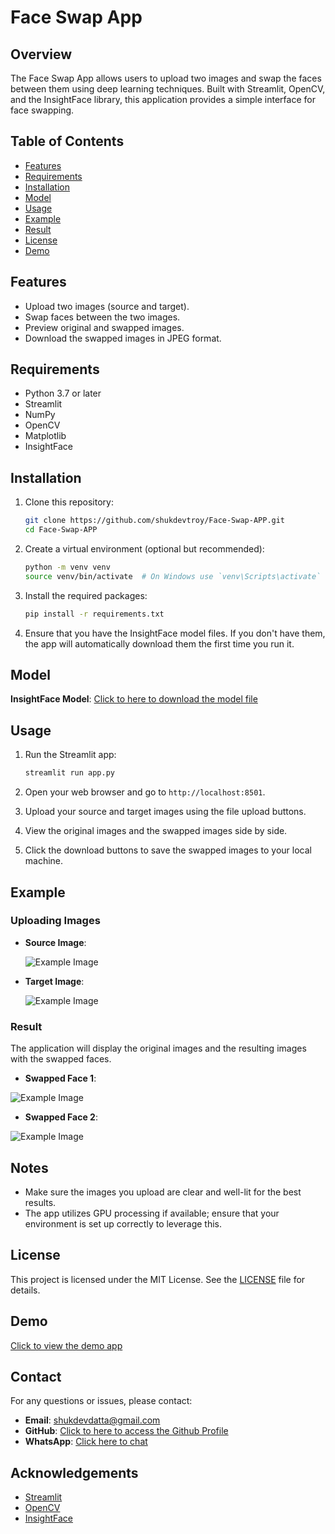 # Face Swap App

## Overview

The Face Swap App allows users to upload two images and swap the faces between them using deep learning techniques. Built with Streamlit, OpenCV, and the InsightFace library, this application provides a simple interface for face swapping.

## Table of Contents

- [Features](#features)
- [Requirements](#requirements)
- [Installation](#installation)
- [Model](#model)
- [Usage](#usage)
- [Example](#example)
- [Result](#result)
- [License](#license)
- [Demo](#demo)

## Features

- Upload two images (source and target).
- Swap faces between the two images.
- Preview original and swapped images.
- Download the swapped images in JPEG format.

## Requirements

- Python 3.7 or later
- Streamlit
- NumPy
- OpenCV
- Matplotlib
- InsightFace

## Installation

1. Clone this repository:

   ```bash
   git clone https://github.com/shukdevtroy/Face-Swap-APP.git
   cd Face-Swap-APP
   ```

2. Create a virtual environment (optional but recommended):

   ```bash
   python -m venv venv
   source venv/bin/activate  # On Windows use `venv\Scripts\activate`
   ```

3. Install the required packages:

   ```bash
   pip install -r requirements.txt
   ```

4. Ensure that you have the InsightFace model files. If you don't have them, the app will automatically download them the first time you run it.

## Model

**InsightFace Model**: [Click to here to download the model file](https://drive.google.com/file/d/190gxPPj8yQX6qL-NAava3XqD4MWT0av_/view?usp=sharing)

## Usage

1. Run the Streamlit app:

   ```bash
   streamlit run app.py
   ```

2. Open your web browser and go to `http://localhost:8501`.

3. Upload your source and target images using the file upload buttons.

4. View the original images and the swapped images side by side.

5. Click the download buttons to save the swapped images to your local machine.

## Example

### Uploading Images

- **Source Image**:

  ![Example Image](https://github.com/shukdevtroy/Face-Swap-APP/blob/main/images/source.jpg)
  
- **Target Image**:

  ![Example Image](https://github.com/shukdevtroy/Face-Swap-APP/blob/main/images/target.jpg)

### Result

The application will display the original images and the resulting images with the swapped faces.

- **Swapped Face 1**:

![Example Image](https://github.com/shukdevtroy/Face-Swap-APP/blob/main/images/swapsource.jpg)

- **Swapped Face 2**:

![Example Image](https://github.com/shukdevtroy/Face-Swap-APP/blob/main/images/swaptarget.jpg)


## Notes

- Make sure the images you upload are clear and well-lit for the best results.
- The app utilizes GPU processing if available; ensure that your environment is set up correctly to leverage this.

## License

This project is licensed under the MIT License. See the [LICENSE](LICENSE) file for details.

## Demo

[Click to view the demo app](https://shukdevdatta123-insightface-face-swapper.hf.space)

## Contact

For any questions or issues, please contact:

- **Email**: shukdevdatta@gmail.com
- **GitHub**: [Click to here to access the Github Profile](https://github.com/shukdevtroy)
- **WhatsApp**: [Click here to chat](https://wa.me/+8801719296601)

## Acknowledgements

- [Streamlit](https://streamlit.io/)
- [OpenCV](https://opencv.org/)
- [InsightFace](https://github.com/deepinsight/insightface)

